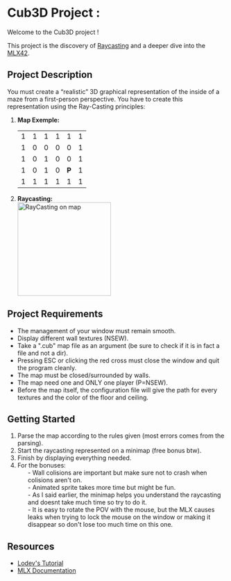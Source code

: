 <!DOCTYPE html>
<html>
<body>
  <h1>Cub3D Project :</a></h1>
  <p>Welcome to the Cub3D project !</p>
  <p>This project is the discovery of <a href="https://fr.wikipedia.org/wiki/Raycasting">Raycasting</a> and a deeper dive into the <a href="https://github.com/42Paris/minilibx-linux">MLX42</a>.</p>
  
  <h2>Project Description</h2>
  <p>You must create a “realistic” 3D graphical representation of the inside of a maze from a first-person perspective. 
      You have to create this representation using the Ray-Casting principles:</p>
  <ol>
    <li>
      <strong>Map Exemple:</strong>
    <table>
      <tr><td>1</td><td>1</td><td>1</td><td>1</td><td>1</td><td>1</td></tr>
      <tr><td>1</td><td>0</td><td>0</td><td>0</td><td>0</td><td>1</td></tr>
      <tr><td>1</td><td>0</td><td>1</td><td>0</td><td>0</td><td>1</td></tr>
      <tr><td>1</td><td>0</td><td>1</td><td>0</td><td><strong>P<strong></td><td>1</td></tr>
      <tr><td>1</td><td>1</td><td>1</td><td>1</td><td>1</td><td>1</td></tr>
    </table>
    </li>
    <li>
      <strong>Raycasting:</strong>
    </li>
      <img src="https://play-lh.googleusercontent.com/HXhTE6XEpW-rjidz_efz8prDveFF57tl3dfhaeBhBWdVMtJARZQKJELt52Sdr20nuw" alt="RayCasting on map" width="215">
  </ol>
  <h2>Project Requirements</h2>
  <ul>
    <li>The management of your window must remain smooth.</li>
    <li>Display different wall textures (NSEW).</li>
    <li>Take a ".cub" map file as an argument (be sure to check if it is in fact a file and not a dir).</li>
    <li>Pressing ESC or clicking the red cross must close the window and quit the program cleanly.</li>
    <li>The map must be closed/surrounded by walls.</li>
    <li>The map need one and ONLY one player (P=NSEW).</li>
    <li>Before the map itself, the configuration file will give the path for every textures and the color of the floor and ceiling.</li>
  </ul>

  <h2>Getting Started</h2>
  <ol>
    <li>Parse the map according to the rules given (most errors comes from the parsing).</li>
    <li>Start the raycasting represented on a minimap (free bonus btw).</li>
    <li>Finish by displaying everything needed.</li>
    <li>For the bonuses:
      <ul>- Wall colisions are important but make sure not to crash when colisions aren't on.</ul>
      <ul>- Animated sprite takes more time but might be fun.</ul>
      <ul>- As I said earlier, the minimap helps you understand the raycasting and doesnt take much time so try to do it.</ul>
      <ul>- It is easy to rotate the POV with the mouse, but the MLX causes leaks when trying to lock the mouse on the window or making it disappear so don't lose too much time on this one.</ul>
    </li>
  </ol>

  <h2>Resources</h2>
  <ul>
    <li><a href="https://lodev.org/cgtutor/raycasting.html">Lodev's Tutorial</a></li>
    <li><a href="https://harm-smits.github.io/42docs/libs/minilibx/getting_started.html">MLX Documentation</a></li>

</body>
</html>
